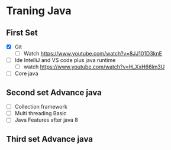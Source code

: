 # Traning Java
## First Set
- [X] Git 
  - [ ]  Watch https://www.youtube.com/watch?v=8JJ101D3knE
- [ ] Ide IntelliJ and VS code  plus java runtime
  - [ ] watch https://www.youtube.com/watch?v=H_XxH66lm3U
- [ ] Core java

## Second set Advance java  
- [ ] Collection framework 
- [ ] Multi threading Basic
- [ ] Java Features after java 8
## Third set Advance java  
